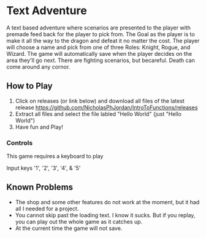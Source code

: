 # Text Adventure

A text based adventure where scenarios are presented to the player with premade feed back for the player to pick from. 
The Goal as the player is to make it all the way to the dragon and defeat it no matter the cost. 
The player will choose a name and pick from one of three Roles: Knight, Rogue, and Wizard.
The game will automatically save when the player decides on the area they'll go next.
There are fighting scenarios, but becareful. Death can come around any cornor.

## How to Play

1) Click on releases (or link below) and download all files of the latest release
https://github.com/NicholasPhJordan/IntroToFunctions/releases
2) Extract all files and select the file labled "Hello World" (just "Hello World")
3) Have fun and Play!

### Controls

This game requires a keyboard to play

Input keys '1', '2', '3', '4', & '5'

## Known Problems

- The shop and some other features do not work at the moment, but it had all I needed for a project.
- You cannot skip past the loading text. I know it sucks. But if you replay, you can play out the whole game as it catches up.
- At the current time the game will not save.
